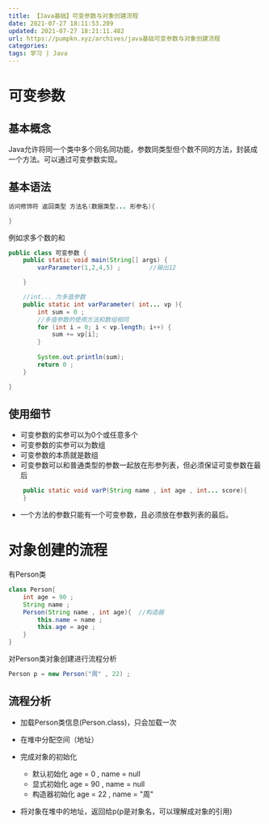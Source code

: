 ```yaml
---
title: 【Java基础】可变参数与对象创建流程
date: 2021-07-27 18:11:53.209
updated: 2021-07-27 18:21:11.482
url: https://pumpkn.xyz/archives/java基础可变参数与对象创建流程
categories: 
tags: 学习 | Java
---
```


# 可变参数

## 基本概念
Java允许将同一个类中多个同名同功能，参数同类型但个数不同的方法，封装成一个方法。可以通过可变参数实现。

## 基本语法 
```Java
访问修饰符 返回类型 方法名(数据类型... 形参名){

}
```
例如求多个数的和
```Java
public class 可变参数 {
    public static void main(String[] args) {
        varParameter(1,2,4,5) ;        //输出12

    }

    //int... 为多值参数
    public static int varParameter( int... vp ){
        int sum = 0 ;
        //多值参数的使用方法和数组相同
        for (int i = 0; i < vp.length; i++) {
            sum += vp[i];
        }
        
        System.out.println(sum);
        return 0 ;
    }

}
```

## 使用细节

- 可变参数的实参可以为0个或任意多个
- 可变参数的实参可以为数组
- 可变参数的本质就是数组
- 可变参数可以和普通类型的参数一起放在形参列表，但必须保证可变参数在最后

```Java
    public static void varP(String name , int age , int... score){   
    }
```

-  一个方法的参数只能有一个可变参数，且必须放在参数列表的最后。

# 对象创建的流程

有Person类
```Java
class Person{
    int age = 90 ;
    String name ;
    Person(String name , int age){  //构造器
        this.name = name ;
        this.age = age ;
    }
}
```
对Person类对象创建进行流程分析
```Java
Person p = new Person("周" , 22) ;
```

## 流程分析

- 加载Person类信息(Person.class)，只会加载一次
- 在堆中分配空间（地址）
- 完成对象的初始化

	- 默认初始化 age = 0 , name = null
	- 显式初始化 age = 90 , name = null 
	- 构造器初始化 age = 22 , name = "周"

- 将对象在堆中的地址，返回给p(p是对象名，可以理解成对象的引用)	
